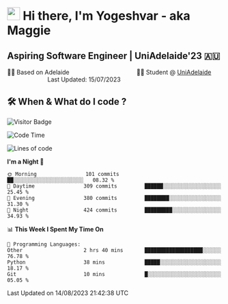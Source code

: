 <h1><img src="https://emojis.slackmojis.com/emojis/images/1531849430/4246/blob-sunglasses.gif?1531849430" width="30"/> Hi there, I'm Yogeshvar - aka Maggie</h1>

## Aspiring Software Engineer | UniAdelaide'23 🇦🇺  
🏂🏻  Based on Adelaide &nbsp;&nbsp;&nbsp;&nbsp;&nbsp;&nbsp;&nbsp;&nbsp;&nbsp;&nbsp;&nbsp;&nbsp;&nbsp;&nbsp;&nbsp;&nbsp;&nbsp;&nbsp;&nbsp;&nbsp;&nbsp;&nbsp;&nbsp;&nbsp;&nbsp;&nbsp;&nbsp;&nbsp;&nbsp;&nbsp;&nbsp;&nbsp;&nbsp;&nbsp;&nbsp;&nbsp;&nbsp;&nbsp;&nbsp;👨‍💻 Student @ [UniAdelaide](https://www.adelaide.edu.au)   &nbsp;&nbsp;&nbsp;&nbsp;&nbsp;&nbsp;&nbsp;&nbsp;&nbsp;&nbsp;&nbsp;&nbsp;&nbsp;&nbsp;&nbsp;&nbsp;&nbsp;&nbsp;&nbsp;&nbsp;&nbsp;&nbsp;&nbsp;&nbsp;Last Updated: 15/07/2023

## 🛠 When & What do I code ?  

![Visitor Badge](https://visitor-badge.feriirawann.repl.co?username=yogeshvar&repo=yogeshvar&label=Visitors&style=plastic&color=%23457BFF&contentType=svg)

<!--START_SECTION:waka-->
![Code Time](http://img.shields.io/badge/Code%20Time-2%2C280%20hrs%2057%20mins-blue)

![Lines of code](https://img.shields.io/badge/From%20Hello%20World%20I%27ve%20Written-4.0%20million%20lines%20of%20code-blue)

**I'm a Night 🦉** 

```text
🌞 Morning                101 commits         ██░░░░░░░░░░░░░░░░░░░░░░░   08.32 % 
🌆 Daytime                309 commits         ██████░░░░░░░░░░░░░░░░░░░   25.45 % 
🌃 Evening                380 commits         ████████░░░░░░░░░░░░░░░░░   31.30 % 
🌙 Night                  424 commits         █████████░░░░░░░░░░░░░░░░   34.93 % 
```


📊 **This Week I Spent My Time On** 

```text
💬 Programming Languages: 
Other                    2 hrs 40 mins       ███████████████████░░░░░░   76.78 % 
Python                   38 mins             █████░░░░░░░░░░░░░░░░░░░░   18.17 % 
Git                      10 mins             █░░░░░░░░░░░░░░░░░░░░░░░░   05.05 % 
```


 Last Updated on 14/08/2023 21:42:38 UTC
<!--END_SECTION:waka-->
